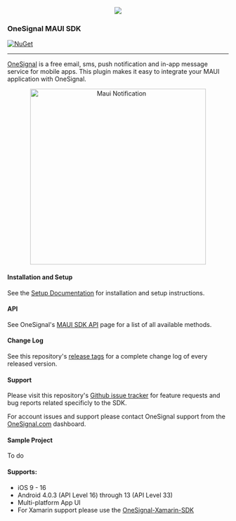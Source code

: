 <p align="center">
  <img src="https://media.onesignal.com/cms/Website%20Layout/logo-red.svg"/>
</p>

### OneSignal MAUI SDK
[![NuGet](https://img.shields.io/nuget/v/OneSignalSDK.Xamarin.svg?label=NuGet)](https://www.nuget.org/packages/OneSignal.Xamarin)

---

[OneSignal](https://onesignal.com) is a free email, sms, push notification and in-app message service for mobile apps. This plugin makes it easy to integrate your MAUI application with OneSignal.

<p align="center"><img src="https://app.onesignal.com/images/android_and_ios_notification_image.gif" width="400" alt="Maui Notification"></p>

#### Installation and Setup
See the [Setup Documentation](https://documentation.onesignal.com/docs/maui-sdk-setup) for installation and setup instructions.

#### API
See OneSignal's [MAUI SDK API](https://documentation.onesignal.com/docs/maui-sdk) page for a list of all available methods.

#### Change Log
See this repository's [release tags](https://github.com/OneSignal/OneSignal-MAUI-SDK/releases) for a complete change log of every released version.

#### Support
Please visit this repository's [Github issue tracker](https://github.com/OneSignal/OneSignal-MAUI-SDK/issues) for feature requests and bug reports related specificly to the SDK.

For account issues and support please contact OneSignal support from the [OneSignal.com](https://onesignal.com) dashboard.

#### Sample Project
To do

#### Supports:
* iOS 9 - 16
* Android 4.0.3 (API Level 16) through 13 (API Level 33)
* Multi-platform App UI
* For Xamarin support please use the [OneSignal-Xamarin-SDK](https://github.com/OneSignal/OneSignal-Xamarin-SDK)
